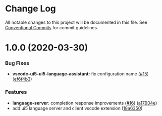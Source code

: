# Change Log

All notable changes to this project will be documented in this file.
See [Conventional Commits](https://conventionalcommits.org) for commit guidelines.

# 1.0.0 (2020-03-30)

### Bug Fixes

- **vscode-ui5-ui5-language-assistant:** fix configuration name ([#15](https://github.com/sap/ui5-language-assistant/tree/master/packages/vscode-ui5-ui5-language-assistant/issues/15)) ([ef6f4b3](https://github.com/sap/ui5-language-assistant/tree/master/packages/vscode-ui5-ui5-language-assistant/commit/ef6f4b366c17d20be5482aeeb79276ae63c620bf))

### Features

- **language-server:** completion response improvements ([#16](https://github.com/sap/ui5-language-assistant/tree/master/packages/vscode-ui5-ui5-language-assistant/issues/16)) ([a17904e](https://github.com/sap/ui5-language-assistant/tree/master/packages/vscode-ui5-ui5-language-assistant/commit/a17904eac77ebc9087056a9808ab8449ad2dc38c))
- add ui5 language server and client vscode extension ([18a6350](https://github.com/sap/ui5-language-assistant/tree/master/packages/vscode-ui5-ui5-language-assistant/commit/18a635087de1846bb7f21e6dc4c3833e77dd8cfc))
